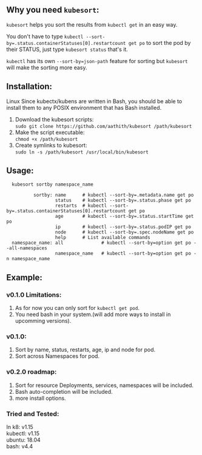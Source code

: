 ## Why you need `kubesort`:
`kubesort` helps you sort the results from `kubectl get` in an easy way.

You don't have to type `kubectl --sort-by=.status.containerStatuses[0].restartcount get po` to sort the pod by their STATUS, just type `kubesort status` that's it.

`kubectl` has its own `--sort-by=json-path` feature for sorting but `kubesort` will make the sorting more easy.
## Installation:
Linux
Since kubectx/kubens are written in Bash, you should be able to install them to any POSIX environment that has Bash installed.

1) Download the kubesort scripts:<br>
   `sudo git clone https://github.com/aathith/kubesort /path/kubesort`
2) Make the script executable:<br>
   `chmod +x /path/kubesort`
3) Create symlinks to kubesort:<br>
   `sudo ln -s /path/kubesort /usr/local/bin/kubesort`
   
## Usage:
```
  kubesort sortby namespace_name
 
          sortby: name      # kubectl --sort-by=.metadata.name get po
                  status    # kubectl --sort-by=.status.phase get po
                  restarts  # kubectl --sort-by=.status.containerStatuses[0].restartcount get po
                  age       # kubectl --sort-by=.status.startTime get po
                  ip        # kubectl --sort-by=.status.podIP get po
                  node      # kubectl --sort-by=.spec.nodeName get po
                  help      # List available commands
  namespace_name: all              # kubectl --sort-by=option get po --all-namespaces
                  namespace_name   # kubectl --sort-by=option get po -n namespace_name
```
## Example:

### v0.1.0 Limitations:
1) As for now you can only sort for `kubectl get pod`.
2) You need bash in your system.(will add more ways to install in upcomming versions).

### v0.1.0:
1) Sort by name, status, restarts, age, ip and node for pod.
2) Sort across Namespaces for pod.
### v0.2.0 roadmap:
1) Sort for resource Deployments, services, namespaces will be included.
2) Bash auto-completion will be included.
3) more install options.

### Tried and Tested:
In k8: v1.15<br>
   kubectl: v1.15<br>
   ubuntu: 18.04<br>
   bash: v4.4<br>
